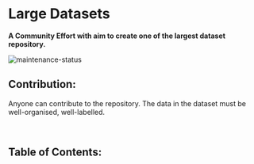 
# Large Datasets

**A Community Effort with aim to create one of the largest dataset repository.**
<br>

![maintenance-status](https://img.shields.io/badge/maintenance-actively--developed-brightgreen.svg) <br>

## Contribution:
Anyone can contribute to the repository. The data in the dataset must be well-organised, well-labelled.

<br>

## Table of Contents:
